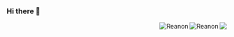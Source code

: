 ### Hi there 👋

<!--
**Reanon/Reanon** is a ✨ _special_ ✨ repository because its `README.md` (this file) appears on your GitHub profile.

Here are some ideas to get you started:

- 🔭 I’m currently working on ...
- 🌱 I’m currently learning ...
- 👯 I’m looking to collaborate on ...
- 🤔 I’m looking for help with ...
- 💬 Ask me about ...
- 📫 How to reach me: ...
- 😄 Pronouns: ...
- ⚡ Fun fact: ...
-->

<!-- 在右边显示热门语言和状态  -->
<img align="right" src="https://github-readme-stats.vercel.app/api?username=reanon&show_icons=true&icon_color=805AD5&text_color=718096&bg_color=ffffff&hide_title=true&count_private=true" />
<p><img align="right" src="https://github-readme-stats-git-master-rstaa-rickstaa.vercel.app/api/top-langs/?username=reanon&layout=compact&langs_count=6&hide_border=1&role=OWNER,COLLABORATOR" alt="Reanon" /></p>
<p><img align="right" src="https://github-readme-streak-stats.herokuapp.com/?user=reanon" alt="Reanon" /></p>



